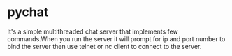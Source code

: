 # pychat

It's a simple multithreaded chat server that implements few commands.When you run the server it will prompt for ip and port number to bind the server then use telnet or nc client to connect to the server.

